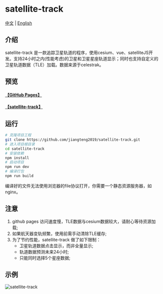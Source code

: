 # satellite-track
[中文](https://github.com/jiangteng2019/satellite-track#readme) | [English](https://github.com/jiangteng2019/satellite-track/blob/master/README.en.md)

## 介绍

satellite-track 是一款追踪卫星轨道的程序，使用cesium、vue、satelliteJS开发。支持24小时之内(性能考虑)的卫星和卫星星座轨道显示；同时也支持自定义的卫星轨道数据（TLE）加载。数据来源于celestrak。

## 预览
#### [【GitHub Pages】](https://jiangteng2019.github.io/satellite-track/)
#### [【satellite-track】](http://120.48.134.120:10181/satellite-track/)

## 运行
```sh
# 克隆项目工程
git clone https://github.com/jiangteng2019/satellite-track.git
# 进入项目根目录
cd satellite-track
# 安装依赖
npm install
# 启动项目
npm run dev
# 编译打包
npm run build
```
编译好的文件无法使用浏览器的file协议打开，你需要一个静态资源服务器，如 nginx。

## 注意
1. github pages 访问速度慢，TLE数据与cesium数据较大，请耐心等待资源加载;
1. 如果航天器变轨频繁，使用前需手动清除TLE缓存;
1. 为了节约性能，satellite-track 做了如下限制：
    - 卫星轨道数据点击显示，而非全量显示;
    - 轨道数据预测未来24小时;
    - 只能同时选择5个星座数据;


## 示例

![satellite-track](https://img2023.cnblogs.com/blog/1038573/202303/1038573-20230317144305572-182523586.jpg)